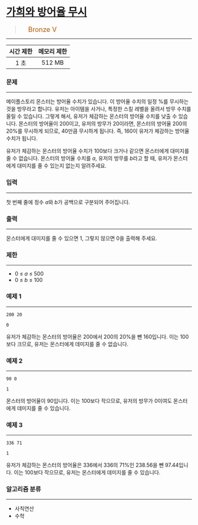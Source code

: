 # [가희와 방어율 무시](https://www.acmicpc.net/problem/25238)

> <img src="https://d2gd6pc034wcta.cloudfront.net/tier/1.svg" width="16" heigth="21" style = "vertical-align: middle;"/>&nbsp;<span style="font-size: 18px; color: #ad5600;">Bronze V</span>

***

<div align="center">

|시간 제한|메모리 제한|
|:---:|:---:|
|1 초 |512 MB|

</div>

### 문제

***

메이플스토리 몬스터는 방어율 수치가 있습니다. 이 방어율 수치의 일정 %를 무시하는 것을 방무라고 합니다. 유저는 아이템을 사거나, 특정한 스킬 레벨을 올려서 방무 수치를 올릴 수 있습니다. 그렇게 해서, 유저가 체감하는 몬스터의 방어율 수치를 낮출 수 있습니다. 몬스터의 방어율이 200이고, 유저의 방무가 20이라면, 몬스터의 방어율 200의 20%를 무시하게 되므로, 40만큼 무시하게 됩니다. 즉, 160이 유저가 체감하는 방어율 수치가 됩니다.

유저가 체감하는 몬스터의 방어율 수치가 100보다 크거나 같으면 몬스터에게 대미지를 줄 수 없습니다. 몬스터의 방어율 수치를 <em>a</em>, 유저의 방무를 <em>b</em>라고 할 때, 유저가 몬스터에게 대미지를 줄 수 있는지 없는지 알려주세요.  

### 입력

***

첫 번째 줄에 정수 <em>a</em>와 <em>b</em>가 공백으로 구분되어 주어집니다.

### 출력

***

몬스터에게 대미지를 줄 수 있으면 1, 그렇지 않으면 0을 출력해 주세요.

### 제한

***

* 0 ≤ <em>a </em>≤ 500  
* 0 ≤ <em>b </em>≤ 100

### 예제 1

***

```
200 20
```

```
0
```

유저가 체감하는 몬스터의 방어율은 200에서 200의 20%을 뺀 160입니다. 이는 100보다 크므로, 유저는 몬스터에게 데미지를 줄 수 없습니다.

### 예제 2

***

```
90 0
```

```
1
```

몬스터의 방어율이 90입니다. 이는 100보다 작으므로, 유저의 방무가 0이여도 몬스터에게 데미지를 줄 수 있습니다.

### 예제 3

***

```
336 71
```

```
1
```

유저가 체감하는 몬스터의 방어율은 336에서 336의 71%인 238.56을 뺀 97.44입니다. 이는 100보다 작으므로, 유저는 몬스터에게 데미지를 줄 수 있습니다.

### 알고리즘 분류

***

* 사칙연산
* 수학

